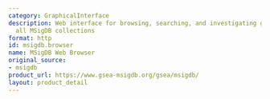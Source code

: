 ```yaml
---
category: GraphicalInterface
description: Web interface for browsing, searching, and investigating gene sets across
  all MSigDB collections
format: http
id: msigdb.browser
name: MSigDB Web Browser
original_source:
- msigdb
product_url: https://www.gsea-msigdb.org/gsea/msigdb/
layout: product_detail
---
```

